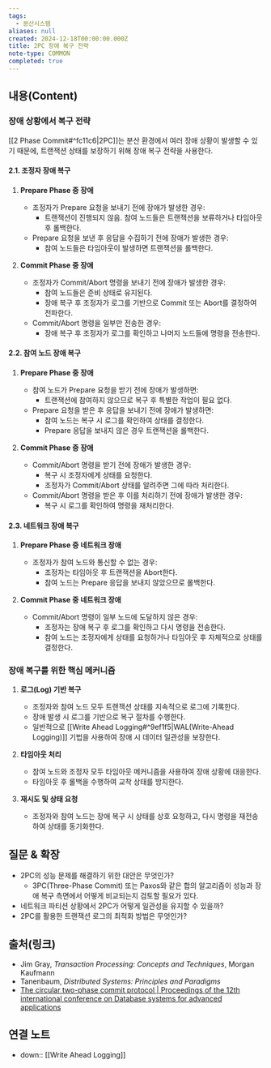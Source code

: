 ```yaml
---
tags:
  - 분산시스템
aliases: null
created: 2024-12-18T00:00:00.000Z
title: 2PC 장애 복구 전략
note-type: COMMON
completed: true
---
```


## 내용(Content)

### 장애 상황에서 복구 전략

[[2 Phase Commit#^fc11c6|2PC]]는 분산 환경에서 여러 장애 상황이 발생할 수 있기 때문에, 트랜잭션 상태를 보장하기 위해 장애 복구 전략을 사용한다.

#### 2.1. 조정자 장애 복구

1. **Prepare Phase 중 장애**
    
    - 조정자가 Prepare 요청을 보내기 전에 장애가 발생한 경우:
        - 트랜잭션이 진행되지 않음. 참여 노드들은 트랜잭션을 보류하거나 타임아웃 후 롤백한다.
    - Prepare 요청을 보낸 후 응답을 수집하기 전에 장애가 발생한 경우:
        - 참여 노드들은 타임아웃이 발생하면 트랜잭션을 롤백한다.
2. **Commit Phase 중 장애**
    
    - 조정자가 Commit/Abort 명령을 보내기 전에 장애가 발생한 경우:
        - 참여 노드들은 준비 상태로 유지된다.
        - 장애 복구 후 조정자가 로그를 기반으로 Commit 또는 Abort를 결정하여 전파한다.
    - Commit/Abort 명령을 일부만 전송한 경우:
        - 장애 복구 후 조정자가 로그를 확인하고 나머지 노드들에 명령을 전송한다.

#### 2.2. 참여 노드 장애 복구

1. **Prepare Phase 중 장애**
    
    - 참여 노드가 Prepare 요청을 받기 전에 장애가 발생하면:
        - 트랜잭션에 참여하지 않으므로 복구 후 특별한 작업이 필요 없다.
    - Prepare 요청을 받은 후 응답을 보내기 전에 장애가 발생하면:
        - 참여 노드는 복구 시 로그를 확인하여 상태를 결정한다.
        - Prepare 응답을 보내지 않은 경우 트랜잭션을 롤백한다.
2. **Commit Phase 중 장애**
    
    - Commit/Abort 명령을 받기 전에 장애가 발생한 경우:
        - 복구 시 조정자에게 상태를 요청한다.
        - 조정자가 Commit/Abort 상태를 알려주면 그에 따라 처리한다.
    - Commit/Abort 명령을 받은 후 이를 처리하기 전에 장애가 발생한 경우:
        - 복구 시 로그를 확인하여 명령을 재처리한다.


#### 2.3. 네트워크 장애 복구

1. **Prepare Phase 중 네트워크 장애**
    
    - 조정자가 참여 노드와 통신할 수 없는 경우:
        - 조정자는 타임아웃 후 트랜잭션을 Abort한다.
        - 참여 노드는 Prepare 응답을 보내지 않았으므로 롤백한다.
2. **Commit Phase 중 네트워크 장애**
    
    - Commit/Abort 명령이 일부 노드에 도달하지 않은 경우:
        - 조정자는 장애 복구 후 로그를 확인하고 다시 명령을 전송한다.
        - 참여 노드는 조정자에게 상태를 요청하거나 타임아웃 후 자체적으로 상태를 결정한다.

###  장애 복구를 위한 핵심 메커니즘

1. **로그(Log) 기반 복구**
    
    - 조정자와 참여 노드 모두 트랜잭션 상태를 지속적으로 로그에 기록한다.
    - 장애 발생 시 로그를 기반으로 복구 절차를 수행한다.
    - 일반적으로 [[Write Ahead Logging#^9ef1f5|WAL(Write-Ahead Logging)]] 기법을 사용하여 장애 시 데이터 일관성을 보장한다.
2. **타임아웃 처리**
    
    - 참여 노드와 조정자 모두 타임아웃 메커니즘을 사용하여 장애 상황에 대응한다.
    - 타임아웃 후 롤백을 수행하여 교착 상태를 방지한다.
3. **재시도 및 상태 요청**
    
    - 조정자와 참여 노드는 장애 복구 시 상태를 상호 요청하고, 다시 명령을 재전송하여 상태를 동기화한다.

## 질문 & 확장

- 2PC의 성능 문제를 해결하기 위한 대안은 무엇인가?
    - 3PC(Three-Phase Commit) 또는 Paxos와 같은 합의 알고리즘이 성능과 장애 복구 측면에서 어떻게 비교되는지 검토할 필요가 있다.
- 네트워크 파티션 상황에서 2PC가 어떻게 일관성을 유지할 수 있을까?
- 2PC를 활용한 트랜잭션 로그의 최적화 방법은 무엇인가?

## 출처(링크)
- Jim Gray, _Transaction Processing: Concepts and Techniques_, Morgan Kaufmann
- Tanenbaum, _Distributed Systems: Principles and Paradigms_
- [The circular two-phase commit protocol \| Proceedings of the 12th international conference on Database systems for advanced applications](https://dl.acm.org/doi/10.5555/1783823.1783854#:~:text=Distributed%20transactional%20systems%20require%20an%20atomic%20commitment,atomic%20commitment%20protocol%20for%20main%2Dmemory%20primary%2Dbackup%20systems)

## 연결 노트

- down:: [[Write Ahead Logging]]







